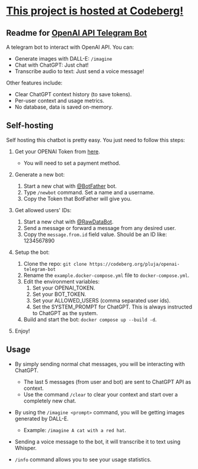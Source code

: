 # [This project is hosted at Codeberg!](https://codeberg.org/pluja/openai-telegram-bot)

## Readme for [OpenAI API Telegram Bot](https://codeberg.org/pluja/openai-telegram-bot)

A telegram bot to interact with OpenAI API. You can:

- Generate images with DALL-E: `/imagine`
- Chat with ChatGPT: Just chat!
- Transcribe audio to text: Just send a voice message!

Other features include:

- Clear ChatGPT context history (to save tokens).
- Per-user context and usage metrics.
- No database, data is saved on-memory.

## Self-hosting

Self hosting this chatbot is pretty easy. You just need to follow this steps:

1. Get your OPENAI Token from [here](https://platform.openai.com/account/api-keys).
   - You will need to set a payment method.

2. Generate a new bot:
   1. Start a new chat with [@BotFather](https://t.me/BotFather) bot.
   2. Type `/newbot` command. Set a name and a username.
   3. Copy the Token that BotFather will give you.
   
3. Get allowed users' IDs:
   1. Start a new chat with [@RawDataBot](https://t.me/RawDataBot).
   2. Send a message or forward a message from any desired user.
   3. Copy the `message.from.id` field value. Should be an ID like: 1234567890

4. Setup the bot:
   1. Clone the repo: `git clone https://codeberg.org/pluja/openai-telegram-bot`
   2. Rename the `example.docker-compose.yml` file to `docker-compose.yml`.
   3. Edit the environment variables:
      1. Set your OPENAI_TOKEN.
      2. Set your BOT_TOKEN.
      3. Set your ALLOWED_USERS (comma separated user ids).
      4. Set the SYSTEM_PROMPT for ChatGPT. This is always instructed to ChatGPT as the system.
   4. Build and start the bot: `docker compose up --build -d`.
   
5. Enjoy!

## Usage

- By simply sending normal chat messages, you will be interacting with ChatGPT.
  - The last 5 messages (from user and bot) are sent to ChatGPT API as context.
  - Use the command `/clear` to clear your context and start over a completely new chat.

- By using the `/imagine <prompt>` command, you will be getting images generated by DALL-E.
    - Example: `/imagine A cat with a red hat`.

- Sending a voice message to the bot, it will transcribe it to text using Whisper.

- `/info` command allows you to see your usage statistics.
